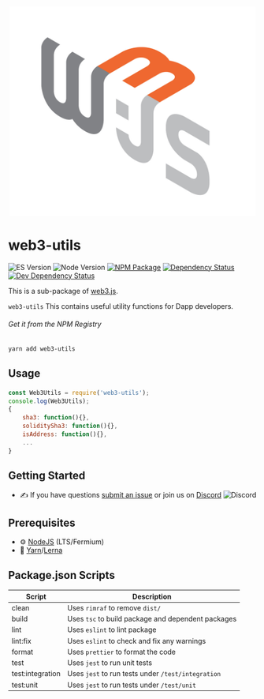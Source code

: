 <p align="center">
  <img src="assets/logo/web3js.jpg" width="500" alt="web3.js" />
</p>

# web3-utils

![ES Version](https://img.shields.io/badge/ES-2020-yellow)
![Node Version](https://img.shields.io/badge/node-14.x-green)
[![NPM Package][npm-image]][npm-url]
[![Dependency Status][deps-image]][deps-url]
[![Dev Dependency Status][deps-dev-image]][deps-dev-url]

This is a sub-package of [web3.js][repo].

`web3-utils` This contains useful utility functions for Dapp developers.

###### Get it from the NPM Registry

```bash
yarn add web3-utils
```

## Usage

```js
const Web3Utils = require('web3-utils');
console.log(Web3Utils);
{
    sha3: function(){},
    soliditySha3: function(){},
    isAddress: function(){},
    ...
}
```

## Getting Started

-   :writing_hand: If you have questions [submit an issue](https://github.com/ChainSafe/web3.js/issues/new) or join us on [Discord](https://discord.gg/yjyvFRP)
    ![Discord](https://img.shields.io/discord/593655374469660673.svg?label=Discord&logo=discord)

## Prerequisites

-   :gear: [NodeJS](https://nodejs.org/) (LTS/Fermium)
-   :toolbox: [Yarn](https://yarnpkg.com/)/[Lerna](https://lerna.js.org/)

## Package.json Scripts

| Script           | Description                                        |
| ---------------- | -------------------------------------------------- |
| clean            | Uses `rimraf` to remove `dist/`                    |
| build            | Uses `tsc` to build package and dependent packages |
| lint             | Uses `eslint` to lint package                      |
| lint:fix         | Uses `eslint` to check and fix any warnings        |
| format           | Uses `prettier` to format the code                 |
| test             | Uses `jest` to run unit tests                      |
| test:integration | Uses `jest` to run tests under `/test/integration` |
| test:unit        | Uses `jest` to run tests under `/test/unit`        |

[docs]: http://web3js.readthedocs.io/en/4.0/
[repo]: https://github.com/ethereum/web3.js
[npm-image]: https://img.shields.io/npm/v/web3-utils.svg
[npm-url]: https://npmjs.org/packages/web3-utils
[deps-image]: https://david-dm.org/ethereum/web3.js/4.x/status.svg?path=packages/web3-utils
[deps-url]: https://david-dm.org/ethereum/web3.js/4.x?path=packages/web3-utils
[deps-dev-image]: https://david-dm.org/ethereum/web3.js/4.x/dev-status.svg?path=packages/web3-utils
[deps-dev-url]: https://david-dm.org/ethereum/web3.js/4.x?type=dev&path=packages/web3-utils
